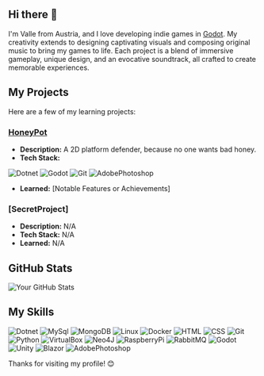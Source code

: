 ## Hi there 👋
I'm Valle from Austria, and I love developing indie games in [Godot](https://godotengine.org/). My creativity extends to designing captivating visuals and composing original music to bring my games to life. Each project is a blend of immersive gameplay, unique design, and an evocative soundtrack, all crafted to create memorable experiences. 

## My Projects

Here are a few of my learning projects:

### [HoneyPot](https://github.com/Valle2132/HoneyPot)
- **Description:** A 2D platform defender, because no one wants bad honey.
- **Tech Stack:** 
<p>
    <img alt="Dotnet" src="https://img.shields.io/badge/-Dotnet-informational?style=for-the-badge&amp;logo=dotnet&amp;logoColor=white&amp;color=512BD4">
    <img alt="Godot" src="https://img.shields.io/badge/-Godot-informational?style=for-the-badge&amp;logo=godotengine&amp;logoColor=white&amp;color=478CBF">
    <img alt="Git" src="https://img.shields.io/badge/-Git-informational?style=for-the-badge&amp;logo=git&amp;logoColor=white&amp;color=F05032">
    <img alt="AdobePhotoshop" src="https://img.shields.io/badge/-AdobePhotoshop-informational?style=for-the-badge&amp;logo=adobephotoshop&amp;logoColor=white&amp;color=31A8FF">
</p>

- **Learned:** [Notable Features or Achievements]

### [SecretProject] <!--(link-to-project)-->
- **Description:** N/A
- **Tech Stack:** N/A
- **Learned:** N/A

<!--
### [Project](link-to-project)
- **Description:** Brief description of the project.
- **Tech Stack:** [Technologies Used]
- **Learned:** [Notable Features or Achievements]
-->

## GitHub Stats

![Your GitHub Stats](https://github-readme-stats.vercel.app/api?username=Valle2132&show_icons=true&hide_title=true&hide=prs&count_private=true&theme=default)

## My Skills

<p>
<img alt="Dotnet" src="https://img.shields.io/badge/-Dotnet-informational?style=for-the-badge&amp;logo=dotnet&amp;logoColor=white&amp;color=512BD4">
<img alt="MySql" src="https://img.shields.io/badge/-MySql-informational?style=for-the-badge&amp;logo=mysql&amp;logoColor=white&amp;color=4479A1">
<img alt="MongoDB" src="https://img.shields.io/badge/-MongoDB-informational?style=for-the-badge&amp;logo=mongodb&amp;logoColor=white&amp;color=47A248">
<img alt="Linux" src="https://img.shields.io/badge/-Linux-informational?style=for-the-badge&amp;logo=linux&amp;logoColor=black&amp;color=FCC624">
<img alt="Docker" src="https://img.shields.io/badge/-Docker-informational?style=for-the-badge&amp;logo=docker&amp;logoColor=white&amp;color=2496ED">
<img alt="HTML" src="https://img.shields.io/badge/-HTML-informational?style=for-the-badge&amp;logo=html5&amp;logoColor=white&amp;color=E34F26">
<img alt="CSS" src="https://img.shields.io/badge/-CSS-informational?style=for-the-badge&amp;logo=css3&amp;logoColor=white&amp;color=1572B6">
<img alt="Git" src="https://img.shields.io/badge/-Git-informational?style=for-the-badge&amp;logo=git&amp;logoColor=white&amp;color=F05032">
<img alt="Python" src="https://img.shields.io/badge/-Python-informational?style=for-the-badge&amp;logo=python&amp;logoColor=white&amp;color=3776AB">
<img alt="VirtualBox" src="https://img.shields.io/badge/-VirtualBox-informational?style=for-the-badge&amp;logo=virtualbox&amp;logoColor=white&amp;color=183A61">
<img alt="Neo4J" src="https://img.shields.io/badge/-Neo4J-informational?style=for-the-badge&amp;logo=neo4j&amp;logoColor=white&amp;color=4581C3">
<img alt="RaspberryPi" src="https://img.shields.io/badge/-Raspberry Pi-informational?style=for-the-badge&amp;logo=raspberrypi&amp;logoColor=white&amp;color=A22846">
<img alt="RabbitMQ" src="https://img.shields.io/badge/-RabbitMQ-informational?style=for-the-badge&amp;logo=rabbitmq&amp;logoColor=white&amp;color=FF6600">
<img alt="Godot" src="https://img.shields.io/badge/-Godot-informational?style=for-the-badge&amp;logo=godotengine&amp;logoColor=white&amp;color=478CBF">
<img alt="Unity" src="https://img.shields.io/badge/-Unity-informational?style=for-the-badge&amp;logo=unity&amp;logoColor=black&amp;color=FFFFFF">
<img alt="Blazor" src="https://img.shields.io/badge/-Blazor-informational?style=for-the-badge&amp;logo=blazor&amp;logoColor=white&amp;color=512BD4">
<img alt="AdobePhotoshop" src="https://img.shields.io/badge/-AdobePhotoshop-informational?style=for-the-badge&amp;logo=adobephotoshop&amp;logoColor=white&amp;color=31A8FF">
</p>

Thanks for visiting my profile! 😊